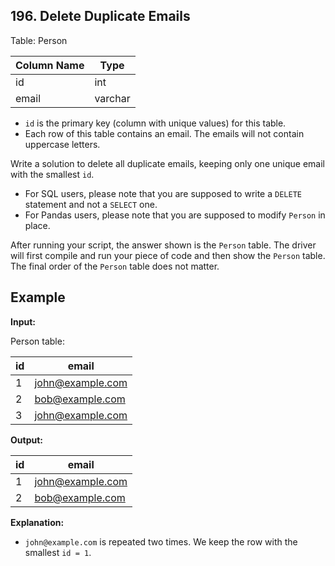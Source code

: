 ## 196. Delete Duplicate Emails

Table: Person

| Column Name | Type    |
|-------------|---------|
| id          | int     |
| email       | varchar |

- `id` is the primary key (column with unique values) for this table.
- Each row of this table contains an email. The emails will not contain uppercase letters.

Write a solution to delete all duplicate emails, keeping only one unique email with the smallest `id`.

- For SQL users, please note that you are supposed to write a `DELETE` statement and not a `SELECT` one.
- For Pandas users, please note that you are supposed to modify `Person` in place.

After running your script, the answer shown is the `Person` table. The driver will first compile and run your piece of code and then show the `Person` table. The final order of the `Person` table does not matter.

## Example

**Input:**

Person table:

| id  | email            |
|-----|------------------|
| 1   | john@example.com |
| 2   | bob@example.com  |
| 3   | john@example.com |

**Output:**

| id  | email            |
|-----|------------------|
| 1   | john@example.com |
| 2   | bob@example.com  |

**Explanation:**

- `john@example.com` is repeated two times. We keep the row with the smallest `id = 1`.
